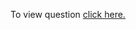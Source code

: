 To view question <a href="https://leetcode.com/problems/decode-ways/" target="_blank">click here.</a>